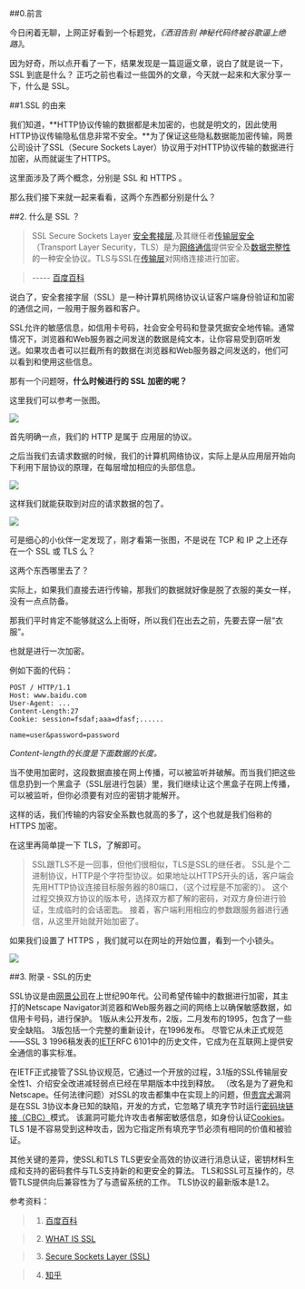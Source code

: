 ##0.前言

今日闲着无聊，上网正好看到一个标题党，*《洒泪告别 神秘代码终被谷歌逼上绝路》*。

因为好奇，所以点开看了一下，结果发现是一篇逗逼文章，说白了就是说一下，SSL 到底是什么？ 正巧之前也看过一些国外的文章，今天就一起来和大家分享一下，什么是 SSL。

##1.SSL 的由来

我们知道，**HTTP协议传输的数据都是未加密的，也就是明文的，因此使用HTTP协议传输隐私信息非常不安全。**为了保证这些隐私数据能加密传输，网景公司设计了SSL（Secure Sockets Layer）协议用于对HTTP协议传输的数据进行加密，从而就诞生了HTTPS。

这里面涉及了两个概念，分别是 SSL 和 HTTPS 。

那么我们接下来就一起来看看，这两个东西都分别是什么？

##2. 什么是 SSL ？

>SSL
>Secure Sockets Layer [安全套接层](http://baike.baidu.com/view/525499.htm),及其继任者[传输层安全](http://baike.baidu.com/view/831898.htm)（Transport Layer Security，TLS）是为[网络通信](http://baike.baidu.com/view/538641.htm)提供安全及[数据完整性](http://baike.baidu.com/view/702953.htm)的一种安全协议。TLS与SSL在[传输层](http://baike.baidu.com/view/239605.htm)对网络连接进行加密。

>----- [百度百科](http://baike.baidu.com/link?url=ETZAyshF68GM2XTX7MfrQOIYzeONBOdYIExZPjGWOylnAXRBs2e8YXDKmUNtji9GTi_40uDWc2UIX6jUWjmwf_)

说白了，安全套接字层（SSL）是一种计算机网络协议认证客户端身份验证和加密的通信之间，一般用于服务器和客户。

SSL允许的敏感信息，如信用卡号码，社会安全号码和登录凭据安全地传输。通常情况下，浏览器和Web服务器之间发送的数据是纯文本，让你容易受到窃听发送。如果攻击者可以拦截所有的数据在浏览器和Web服务器之间发送的，他们可以看到和使用这些信息。

那有一个问题呀，**什么时候进行的 SSL 加密的呢？**

这里我们可以参考一张图。

![](http://upload-images.jianshu.io/upload_images/693359-55c742bc3e8b3897.png?imageMogr2/auto-orient/strip%7CimageView2/2/w/1240)

首先明确一点，我们的 HTTP 是属于 应用层的协议。

之后当我们去请求数据的时候，我们的计算机网络协议，实际上是从应用层开始向下利用下层协议的原理，在每层增加相应的头部信息。

![](http://upload-images.jianshu.io/upload_images/693359-d1cde3cfa0aff82d.png?imageMogr2/auto-orient/strip%7CimageView2/2/w/1240)

这样我们就能获取到对应的请求数据的包了。

![](http://upload-images.jianshu.io/upload_images/693359-5dbbb2920eef79bb.png?imageMogr2/auto-orient/strip%7CimageView2/2/w/1240)

可是细心的小伙伴一定发现了，刚才看第一张图，不是说在 TCP 和 IP 之上还存在一个 SSL 或 TLS 么？

这两个东西哪里去了？

实际上，如果我们直接去进行传输，那我们的数据就好像是脱了衣服的美女一样，没有一点点防备。

那我们平时肯定不能够就这么上街呀，所以我们在出去之前，先要去穿一层“衣服”。

也就是进行一次加密。

例如下面的代码：

```
POST / HTTP/1.1
Host: www.baidu.com
User-Agent: ...
Content-Length:27
Cookie: session=fsdaf;aaa=dfasf;......

name=user&password=password
```

*Content-length的长度是下面数据的长度。*

当不使用加密时，这段数据直接在网上传播，可以被监听并破解。而当我们把这些信息扔到一个黑盒子（SSL层进行包装）里，我们继续让这个黑盒子在网上传播，可以被监听，但你必须要有对应的密钥才能解开。

这样的话，我们传输的内容安全系数也就高的多了，这个也就是我们俗称的 HTTPS 加密。

在这里再简单提一下 TLS，了解即可。

>SSL跟TLS不是一回事，但他们很相似，TLS是SSL的继任者。
>SSL是个二进制协议，HTTP是个字符型协议。如果地址以HTTPS开头的话，客户端会先用HTTP协议连接目标服务器的80端口，（这个过程是不加密的）。
>这个过程交换双方协议的版本号，选择双方都了解的密码，对双方身份进行验证，生成临时的会话密匙。
>接着，客户端利用相应的参数跟服务器进行通信，从这里开始就开始加密了。

如果我们设置了 HTTPS ，我们就可以在网址的开始位置，看到一个小锁头。


![](http://upload-images.jianshu.io/upload_images/693359-e95472993e08f570.png?imageMogr2/auto-orient/strip%7CimageView2/2/w/1240)


##3. 附录 - SSL的历史

SSL协议是由[网景公司](http://translate.baiducontent.com/transpage?cb=translateCallback&ie=utf8&source=url&query=http%3A%2F%2Fsearchsoa.techtarget.com%2Fdefinition%2FNetscape&from=en&to=zh&token=&monLang=zh)在上世纪90年代。公司希望传输中的数据进行加密，其主打的Netscape Navigator浏览器和Web服务器之间的网络上以确保敏感数据，如信用卡号码，进行保护。
1版从未公开发布，2版，二月发布的1995，包含了一些安全缺陷。
3版包括一个完整的重新设计，在1996发布。
尽管它从未正式规范——SSL 3 1996稿发表的[IETF](http://translate.baiducontent.com/transpage?cb=translateCallback&ie=utf8&source=url&query=http%3A%2F%2Fsearchsoa.techtarget.com%2Fdefinition%2FIETF&from=en&to=zh&token=&monLang=zh)RFC 6101中的历史文件，它成为在互联网上提供安全通信的事实标准。

在IETF正式接管了SSL协议规范，它通过一个开放的过程，3.1版的SSL传输层安全性1、介绍安全改进减轻弱点已经在早期版本中找到释放。
（改名是为了避免和Netscape。任何法律问题）对SSL的攻击都集中在实现上的问题，但[贵宾犬](http://translate.baiducontent.com/transpage?cb=translateCallback&ie=utf8&source=url&query=http%3A%2F%2Fsearchsecurity.techtarget.com%2Fdefinition%2FPOODLE-Padding-Oracle-On-Downgraded-Legacy-Encryption&from=en&to=zh&token=&monLang=zh)漏洞是在SSL 3协议本身已知的缺陷，开发的方式，它忽略了填充字节时运行[密码块链接（CBC）](http://translate.baiducontent.com/transpage?cb=translateCallback&ie=utf8&source=url&query=http%3A%2F%2Fsearchsecurity.techtarget.com%2Fdefinition%2Fcipher-block-chaining&from=en&to=zh&token=&monLang=zh)模式。
该漏洞可能允许攻击者解密敏感信息，如身份认证[Cookies](http://translate.baiducontent.com/transpage?cb=translateCallback&ie=utf8&source=url&query=http%3A%2F%2Fsearchsoftwarequality.techtarget.com%2Fdefinition%2Fcookie&from=en&to=zh&token=&monLang=zh)。
TLS 1是不容易受到这种攻击，因为它指定所有填充字节必须有相同的价值和被验证。

其他关键的差异，使SSL和TLS TLS更安全高效的协议进行消息认证，密钥材料生成和支持的密码套件与TLS支持新的和更安全的算法。
TLS和SSL可互操作的，尽管TLS提供向后兼容性为了与遗留系统的工作。
TLS协议的最新版本是1.2。

参考资料：

>1. [百度百科](http://baike.baidu.com/link?url=ETZAyshF68GM2XTX7MfrQOIYzeONBOdYIExZPjGWOylnAXRBs2e8YXDKmUNtji9GTi_40uDWc2UIX6jUWjmwf_)

>2. [WHAT IS SSL](https://www.digicert.com/ssl.htm)

>3. [Secure Sockets Layer (SSL)](http://searchsecurity.techtarget.com/definition/Secure-Sockets-Layer-SSL)

>4.  [知乎](http://blog.csdn.net/mr_lp?viewmode=contents)
